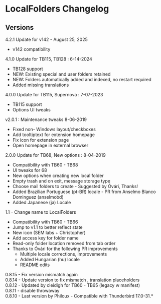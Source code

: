 # LocalFolders Changelog

## Versions

4.2.1 Update for v142 - August 25, 2025
- v142 compatibility 

4.1.0 Update for TB115, TB128 : 6-14-2024
- TB128 support
- NEW: Existing special and user folders retained
- NEW: Folders automatically added and indexed, no restart required
- Added missing translations

4.0.0 Update for TB115, Supernova : 7-07-2023
- TB115 support 
- Options UI tweaks

v2.0.1 : Maintenance tweaks 8-06-2019
- Fixed non- Windows layout/checkboxes
- Add tooltiptext for extension homepage
- Fix icon for extension page
- Open homepage in external browser

2.0.0 Update for TB68, New options : 8-04-2019
- Compatibility with TB60 - TB68
- UI tweaks for 68
- New options when creating new local folder
- Empty trash and on exit, message storage type
- Choose mail folders to create - Suggested by Óvári, Thanks!
- Added Brazilian Portuguese (pt-BR) locale - PR from Anselmo Blanco Dominguez (anselmobd)
- Added Japanese (ja) Locale

1.1 - Change name to LocalFolders
- Compatibility with TB60 - TB66
- Jump to v1.1 to better reflect state
- New icon (SEM labs + Christopher)
- Add access key for folder name
- Read-only folder location removed from  tab order
- Thanks to Óvári for the following PR improvements
  - Multiple locale corrections, improvements
  - Added Hungarian (hu) locale 
  - README edits
  
0.8.15	- Fix version mismatch again  
0.8.14	- Update version to fix mismatch , translation placeholders  
0.8.12	- Updated by cleidigh for TB60 - TB65 (legacy w manifest)  
0.8.11	- disable throwaway  
0.8.10	- Last version by Philoux - Compatible with Thunderbird 17.0-31.*  
